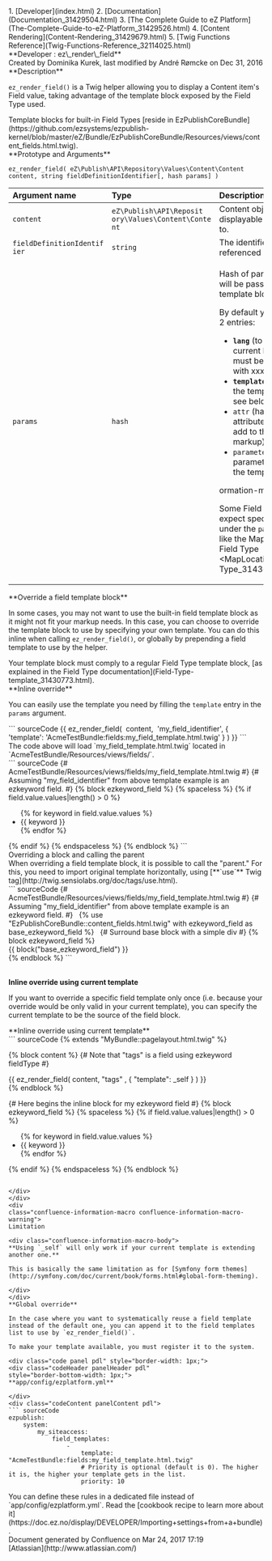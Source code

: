 <div id="page">
<div id="main" class="aui-page-panel">
<div id="main-header">
<div id="breadcrumb-section">
1.  [Developer](index.html)
2.  [Documentation](Documentation_31429504.html)
3.  [The Complete Guide to eZ Platform](The-Complete-Guide-to-eZ-Platform_31429526.html)
4.  [Content Rendering](Content-Rendering_31429679.html)
5.  [Twig Functions Reference](Twig-Functions-Reference_32114025.html)

</div>
**Developer : ez\_render\_field**

</div>
<div id="content" class="view">
<div class="page-metadata">
Created by Dominika Kurek, last modified by André Rømcke on Dec 31, 2016

</div>
<div id="main-content" class="wiki-content group">
<div class="contentLayout2">
<div class="columnLayout two-right-sidebar"
data-layout="two-right-sidebar">
<div class="cell normal" data-type="normal">
<div class="innerCell">
**Description**

`ez_render_field()` is a Twig helper allowing you to display a Content item's Field value, taking advantage of the template block exposed by the Field Type used.

<div
class="confluence-information-macro confluence-information-macro-information">
<div class="confluence-information-macro-body">
Template blocks for built-in Field Types [reside in EzPublishCoreBundle](https://github.com/ezsystems/ezpublish-kernel/blob/master/eZ/Bundle/EzPublishCoreBundle/Resources/views/content_fields.html.twig).

</div>
</div>
**Prototype and Arguments**

`ez_render_field( eZ\Publish\API\Repository\Values\Content\Content content, string fieldDefinitionIdentifier[, hash params] )`

<div class="table-wrap">
<table>
<colgroup>
<col width="33%" />
<col width="33%" />
<col width="33%" />
</colgroup>
<thead>
<tr class="header">
<th align="left">Argument name</th>
<th align="left">Type</th>
<th align="left">Description</th>
</tr>
</thead>
<tbody>
<tr class="odd">
<td align="left"><code>content</code></td>
<td align="left"><code>eZ\Publish\API\Reposit ory\Values\Content\Conte nt</code></td>
<td align="left">Content object the displayable field belongs to.</td>
</tr>
<tr class="even">
<td align="left"><code>fieldDefinitionIdentif ier</code></td>
<td align="left"><code>string</code></td>
<td align="left">The identifier the Field is referenced by.</td>
</tr>
<tr class="odd">
<td align="left"><code>params</code></td>
<td align="left"><code>hash</code></td>
<td align="left"><p>Hash of parameters that will be passed to the template block.</p>
<p>By default you can pass 2 entries:</p>
<ul>
<li><strong><code>lang</code></strong> (to override the current language, must be a valid locale with xxx-YY format)</li>
<li><strong><code>template</code></strong> (to override the template to use, see below)</li>
<li><code>attr</code> (hash of HTML attributes you want to add to the inner markup)</li>
<li><code>parameters</code> (arbitrary parameters to pass to the template block)</li>
</ul>
<div
class="confluence-inf
<p>ormation-macro confluenc e-information-macro-info rmation&quot;&gt;</p>
<div
class="confluence-inf
<p>ormation-macro-body&quot;&gt;</p>
<p>Some Field Types might expect specific entries under the <code>parameters</code> key, like the MapLocation Field
Type &lt;MapLocation-Field-
Type_31430523.html&gt;__.</p>
</div>
</div></td>
</tr>
</tbody>
</table>

</div>
**Override a field template block**

In some cases, you may not want to use the built-in field template block as it might not fit your markup needs. In this case, you can choose to override the template block to use by specifying your own template. You can do this inline when calling `ez_render_field()`, or globally by prepending a field template to use by the helper.

<div
class="confluence-information-macro confluence-information-macro-information">
<div class="confluence-information-macro-body">
Your template block must comply to a regular Field Type template block, [as explained in the Field Type documentation](Field-Type-template_31430773.html).

</div>
</div>
**Inline override**

You can easily use the template you need by filling the `template` entry in the `params` argument.

<div class="code panel pdl" style="border-width: 1px;">
<div class="codeContent panelContent pdl">
``` sourceCode
{{ ez_render_field( 
       content, 
       'my_field_identifier',
       { 'template': 'AcmeTestBundle:fields:my_field_template.html.twig' }
   ) }}
```

</div>
</div>
The code above will load `my_field_template.html.twig` located in `AcmeTestBundle/Resources/views/fields/`.

<div class="code panel pdl" style="border-width: 1px;">
<div class="codeContent panelContent pdl">
``` sourceCode
{# AcmeTestBundle/Resources/views/fields/my_field_template.html.twig #}
{# Assuming "my_field_identifier" from above template example is an ezkeyword field. #}
{% block ezkeyword_field %}
    {% spaceless %}
        {% if field.value.values|length() > 0 %}
        <ul>
            {% for keyword in field.value.values %}
            <li>{{ keyword }}</li>
            {% endfor %}
        </ul>
        {% endif %}
    {% endspaceless %}
{% endblock %}
```

</div>
</div>
<div
class="confluence-information-macro confluence-information-macro-tip">
Overriding a block and calling the parent

<div class="confluence-information-macro-body">
When overriding a field template block, it is possible to call the "parent." For this, you need to import original template horizontally, using [**`use`** Twig tag](http://twig.sensiolabs.org/doc/tags/use.html).

<div class="code panel pdl" style="border-width: 1px;">
<div class="codeContent panelContent pdl">
``` sourceCode
{# AcmeTestBundle/Resources/views/fields/my_field_template.html.twig #}
{# Assuming "my_field_identifier" from above template example is an ezkeyword field. #}
 
{% use "EzPublishCoreBundle::content_fields.html.twig" with ezkeyword_field as base_ezkeyword_field %}
 
{# Surround base block with a simple div #}
{% block ezkeyword_field %}
    <div class="ezkeyword">
        {{ block("base_ezkeyword_field") }}
    </div>
{% endblock %}
```

</div>
</div>
</div>
</div>
 

**Inline override using current template**

If you want to override a specific field template only once (i.e. because your override would be only valid in your current template), you can specify the current template to be the source of the field block.

<div class="code panel pdl" style="border-width: 1px;">
<div class="codeHeader panelHeader pdl"
style="border-bottom-width: 1px;">
**Inline override using current template**

</div>
<div class="codeContent panelContent pdl">
``` sourceCode
{% extends "MyBundle::pagelayout.html.twig" %}

{% block content %}
    {# Note that "tags" is a field using ezkeyword fieldType #}
    <div class="tags">{{ ez_render_field( content, "tags" , { "template": _self } ) }}</div>
{% endblock %}

{# Here begins the inline block for my ezkeyword field #}
{% block ezkeyword_field %}
    {% spaceless %}
        {% if field.value.values|length() > 0 %}
        <ul>
            {% for keyword in field.value.values %}
            <li>{{ keyword }}</li>
            {% endfor %}
        </ul>
        {% endif %}
    {% endspaceless %}
{% endblock %}
```

</div>
</div>
<div
class="confluence-information-macro confluence-information-macro-warning">
Limitation

<div class="confluence-information-macro-body">
**Using `_self` will only work if your current template is extending another one.**

This is basically the same limitation as for [Symfony form themes](http://symfony.com/doc/current/book/forms.html#global-form-theming).

</div>
</div>
**Global override**

In the case where you want to systematically reuse a field template instead of the default one, you can append it to the field templates list to use by `ez_render_field()`.

To make your template available, you must register it to the system.

<div class="code panel pdl" style="border-width: 1px;">
<div class="codeHeader panelHeader pdl"
style="border-bottom-width: 1px;">
**app/config/ezplatform.yml**

</div>
<div class="codeContent panelContent pdl">
``` sourceCode
ezpublish:
    system:
        my_siteaccess:
            field_templates:
                - 
                    template: "AcmeTestBundle:fields:my_field_template.html.twig"
                    # Priority is optional (default is 0). The higher it is, the higher your template gets in the list.
                    priority: 10
```

</div>
</div>
<div
class="confluence-information-macro confluence-information-macro-tip">
<div class="confluence-information-macro-body">
You can define these rules in a dedicated file instead of `app/config/ezplatform.yml`. Read the [cookbook recipe to learn more about it](https://doc.ez.no/display/DEVELOPER/Importing+settings+from+a+bundle).

</div>
</div>
</div>
</div>
<div class="cell aside" data-type="aside">
<div class="innerCell">
</div>
</div>
</div>
</div>
</div>
</div>
</div>
<div id="footer" role="contentinfo">
<div class="section footer-body">
Document generated by Confluence on Mar 24, 2017 17:19

<div id="footer-logo">
[Atlassian](http://www.atlassian.com/)

</div>
</div>
</div>
</div>

